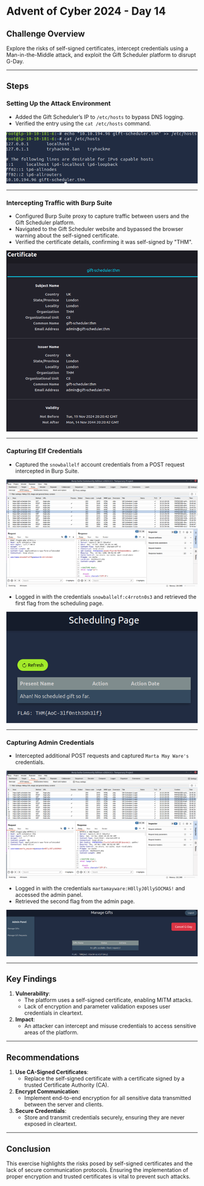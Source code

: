 # Advent of Cyber 2024 - Day 14

## Challenge Overview
Explore the risks of self-signed certificates, intercept credentials using a Man-in-the-Middle attack, and exploit the Gift Scheduler platform to disrupt G-Day.

---

## Steps

### Setting Up the Attack Environment
- Added the Gift Scheduler’s IP to `/etc/hosts` to bypass DNS logging.
- Verified the entry using the `cat /etc/hosts` command.

![Gift Scheduler Added to Hosts](images/AddedGift-SchedulerToetcHosts.png)

---

### Intercepting Traffic with Burp Suite
- Configured Burp Suite proxy to capture traffic between users and the Gift Scheduler platform.
- Navigated to the Gift Scheduler website and bypassed the browser warning about the self-signed certificate.
- Verified the certificate details, confirming it was self-signed by "THM".

![Certificate Details](images/CertInfo.png)

---

### Capturing Elf Credentials
- Captured the `snowballelf` account credentials from a POST request intercepted in Burp Suite.

![Snowball Elf Credentials Captured](images/snowballElfCredentialsCaptured.png)

- Logged in with the credentials `snowballelf:c4rrotn0s3` and retrieved the first flag from the scheduling page.

![First Flag from Elf Login](images/LoginWithSnowballelfFlag.png)

---

### Capturing Admin Credentials
- Intercepted additional POST requests and captured `Marta May Ware's` credentials.

![Marta May Ware Credentials Captured](images/martamaywareCredentialsCaptured.png)

- Logged in with the credentials `martamayware:H0llyJ0llySOCMAS!` and accessed the admin panel.
- Retrieved the second flag from the admin page.

![Admin Panel Flag](images/adminPanelFlag.png)

---

## Key Findings
1. **Vulnerability**:
   - The platform uses a self-signed certificate, enabling MITM attacks.
   - Lack of encryption and parameter validation exposes user credentials in cleartext.
2. **Impact**:
   - An attacker can intercept and misuse credentials to access sensitive areas of the platform.

---

## Recommendations
1. **Use CA-Signed Certificates**:
   - Replace the self-signed certificate with a certificate signed by a trusted Certificate Authority (CA).
2. **Encrypt Communication**:
   - Implement end-to-end encryption for all sensitive data transmitted between the server and clients.
3. **Secure Credentials**:
   - Store and transmit credentials securely, ensuring they are never exposed in cleartext.

---

## Conclusion
This exercise highlights the risks posed by self-signed certificates and the lack of secure communication protocols. Ensuring the implementation of proper encryption and trusted certificates is vital to prevent such attacks.